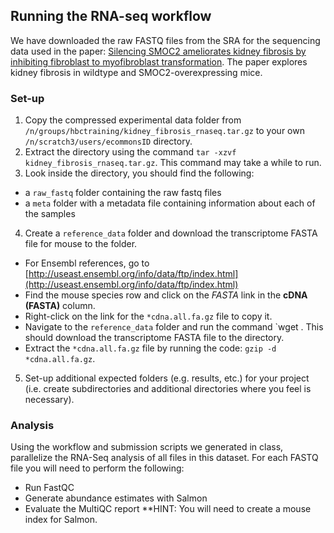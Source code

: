 ## Running the RNA-seq workflow

We have downloaded the raw FASTQ files from the SRA for the sequencing data used in the paper: [Silencing SMOC2 ameliorates kidney fibrosis by inhibiting fibroblast to myofibroblast transformation](https://pubmed.ncbi.nlm.nih.gov/28422762/). The paper explores kidney fibrosis in wildtype and SMOC2-overexpressing mice. 

### Set-up
1. Copy the compressed experimental data folder from `/n/groups/hbctraining/kidney_fibrosis_rnaseq.tar.gz` to your own `/n/scratch3/users/ecommonsID` directory.
2. Extract the directory using the command `tar -xzvf kidney_fibrosis_rnaseq.tar.gz`. This command may take a while to run.
3. Look inside the directory, you should find the following:
  - a `raw_fastq` folder containing the raw fastq files
  - a `meta` folder with a metadata file containing information about each of the samples
4. Create a `reference_data` folder and download the transcriptome FASTA file for mouse to the folder. 
  - For Ensembl references, go to [http://useast.ensembl.org/info/data/ftp/index.html](http://useast.ensembl.org/info/data/ftp/index.html)
  - Find the mouse species row and click on the *FASTA* link in the **cDNA (FASTA)** column. 
  - Right-click on the link for the `*cdna.all.fa.gz` file to copy it.
  - Navigate to the `reference_data` folder and run the command `wget <paste contents of link>. This should download the transcriptome FASTA file to the directory.
  - Extract the `*cdna.all.fa.gz` file by running the code: `gzip -d *cdna.all.fa.gz`.
5. Set-up additional expected folders (e.g. results, etc.) for your project (i.e. create subdirectories and additional directories where you feel is necessary). 

### Analysis
Using the workflow and submission scripts we generated in class, parallelize the RNA-Seq analysis of all files in this dataset. For each FASTQ file you will need to perform the following:
  - Run FastQC
  - Generate abundance estimates with Salmon
  - Evaluate the MultiQC report
**HINT: You will need to create a mouse index for Salmon. 
